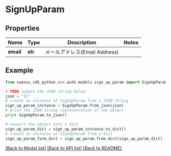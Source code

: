 # SignUpParam


## Properties
Name | Type | Description | Notes
------------ | ------------- | ------------- | -------------
**email** | **str** | メールアドレス(Email Address) | 

## Example

```python
from saasus_sdk_python.src.auth.models.sign_up_param import SignUpParam

# TODO update the JSON string below
json = "{}"
# create an instance of SignUpParam from a JSON string
sign_up_param_instance = SignUpParam.from_json(json)
# print the JSON string representation of the object
print SignUpParam.to_json()

# convert the object into a dict
sign_up_param_dict = sign_up_param_instance.to_dict()
# create an instance of SignUpParam from a dict
sign_up_param_form_dict = sign_up_param.from_dict(sign_up_param_dict)
```
[[Back to Model list]](../README.md#documentation-for-models) [[Back to API list]](../README.md#documentation-for-api-endpoints) [[Back to README]](../README.md)


